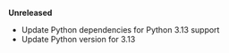 **Unreleased**
* Update Python dependencies for Python 3.13 support
* Update Python version for 3.13
